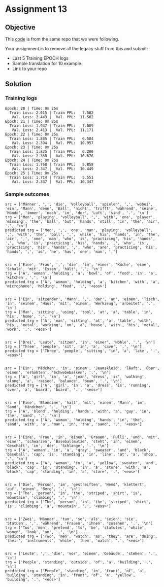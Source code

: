 # Assignment 13

## Objective
This [code](https://colab.research.google.com/github/bentrevett/pytorch-seq2seq/blob/master/6%20-%20Attention%20is%20All%20You%20Need.ipynb#scrollTo=FqXbPB80r8p4) is from the same repo that we were following.  

Your assignment is to remove all the legacy stuff from this and submit:

* Last 5 Training EPOCH logs
* Sample translation for 10 example
* Link to your repo

## Solution

### Training logs

    Epoch: 20 | Time: 0m 25s
      Train Loss: 2.015 | Train PPL:   7.502
       Val. Loss: 2.443 |  Val. PPL:  11.502
    Epoch: 21 | Time: 0m 25s
      Train Loss: 1.947 | Train PPL:   7.009
       Val. Loss: 2.413 |  Val. PPL:  11.171
    Epoch: 22 | Time: 0m 25s
      Train Loss: 1.885 | Train PPL:   6.584
       Val. Loss: 2.394 |  Val. PPL:  10.957
    Epoch: 23 | Time: 0m 25s
      Train Loss: 1.825 | Train PPL:   6.200
       Val. Loss: 2.368 |  Val. PPL:  10.676
    Epoch: 24 | Time: 0m 25s
      Train Loss: 1.768 | Train PPL:   5.858
       Val. Loss: 2.347 |  Val. PPL:  10.449
    Epoch: 25 | Time: 0m 25s
      Train Loss: 1.714 | Train PPL:   5.551
       Val. Loss: 2.337 |  Val. PPL:  10.347
       
 ### Sample outcomes
 
    src = ['Männer', ',', 'die', 'Volleyball', 'spielen', ',', 'wobei', 'ein', 'Mann', 'denn', 'Ball', 'nicht', 'trifft', 'während', 'seine', 'Hände', 'immer', 'noch', 'in', 'der', 'Luft', 'sind', '.', '\n']
    trg = ['Men', 'playing', 'volleyball', ',', 'with', 'one', 'player', 'missing', 'the', 'ball', 'but', 'hands', 'still', 'in', 'the', 'air', '.', '\n']
    predicted trg = ['Men', ',', 'one', 'man', 'playing', 'volleyball', ',', 'with', 'the', 'ball', ',', 'while', 'his', 'hands', 'in', 'the', 'air', ',', 'one', 'man', 'who', 'is', 'practicing', 'his', 'hands', ',', 'who', 'is', 'practicing', 'his', 'hands', ',', 'who', 'is', 'practicing', 'his', 'hands', ',', 'who', 'are', 'practicing', 'his', 'hands', ',', 'as', 'he', 'has', 'one', 'man', ',']


    src = ['Eine', 'Frau', ',', 'die', 'in', 'einer', 'Küche', 'eine', 'Schale', 'mit', 'Essen', 'hält', '.', '\n']
    trg = ['A', 'woman', 'holding', 'a', 'bowl', 'of', 'food', 'in', 'a', 'kitchen', '.', '\n']
    predicted trg = ['A', 'woman', 'holding', 'a', 'kitchen', 'with', 'a', 'microphone', 'holding', 'food', '.', '<eos>']


    src = ['Ein', 'sitzender', 'Mann', ',', 'der', 'an', 'einem', 'Tisch', 'in', 'seinem', 'Haus', 'mit', 'einem', 'Werkzeug', 'arbeitet', '.', '\n']
    trg = ['Man', 'sitting', 'using', 'tool', 'at', 'a', 'table', 'in', 'his', 'home', '.', '\n']
    predicted trg = ['A', 'man', 'sitting', 'at', 'a', 'table', 'with', 'his', 'metal', 'working', 'on', 'a', 'house', 'with', 'his', 'metal', 'work', '.', '<eos>']


    src = ['Drei', 'Leute', 'sitzen', 'in', 'einer', 'Höhle', '.', '\n']
    trg = ['Three', 'people', 'sit', 'in', 'a', 'cave', '.', '\n']
    predicted trg = ['Three', 'people', 'sitting', 'in', 'a', 'lake', '.', '<eos>']


    src = ['Ein', 'Mädchen', 'in', 'einem', 'Jeanskleid', 'läuft', 'über', 'einen', 'erhöhten', 'Schwebebalken', '.', '\n']
    trg = ['A', 'girl', 'in', 'a', 'jean', 'dress', 'is', 'walking', 'along', 'a', 'raised', 'balance', 'beam', '.', '\n']
    predicted trg = ['A', 'girl', 'in', 'a', 'dress', 'is', 'running', 'over', 'a', 'board', 'board', '.', '<eos>']


    src = ['Eine', 'Blondine', 'hält', 'mit', 'einem', 'Mann', 'im', 'Sand', 'Händchen', '.', '\n']
    trg = ['A', 'blond', 'holding', 'hands', 'with', 'a', 'guy', 'in', 'the', 'sand', '.', '\n']
    predicted trg = ['A', 'woman', 'holding', 'hands', 'in', 'the', 'sand', 'with', 'a', 'man', 'in', 'the', 'sand', '.', '<eos>']


    src = ['Eine', 'Frau', 'in', 'einem', 'Grauen', 'Pulli', 'und', 'mit', 'einer', 'schwarzen', 'Baseballmütze', 'steht', 'in', 'einem', 'Geschäft', 'in', 'der', 'Schlange', '.', '\n']
    trg = ['A', 'woman', 'in', 'a', 'gray', 'sweater', 'and', 'black', 'baseball', 'cap', 'is', 'standing', 'in', 'line', 'at', 'a', 'shop', '.', '\n']
    predicted trg = ['A', 'woman', 'in', 'a', 'yellow', 'sweater', 'and', 'black', 'cap', 'is', 'standing', 'in', 'a', 'store', 'with', 'a', 'black', 'cap', 'standing', 'in', 'a', 'store', '.', '<eos>']


    src = ['Die', 'Person', 'im', 'gestreiften', 'Hemd', 'klettert', 'auf', 'einen', 'Berg', '.', '\n']
    trg = ['The', 'person', 'in', 'the', 'striped', 'shirt', 'is', 'mountain', 'climbing', '.', '\n']
    predicted trg = ['The', 'person', 'in', 'the', 'striped', 'shirt', 'is', 'climbing', 'a', 'mountain', '.', '<eos>']


    src = ['Zwei', 'Männer', 'tun', 'so', 'als', 'seien', 'sie', 'Statuen', ',', 'während', 'Frauen', 'ihnen', 'zusehen', '.', '\n']
    trg = ['Two', 'men', 'pretend', 'to', 'be', 'statutes', 'while', 'women', 'look', 'on', '.', '\n']
    predicted trg = ['Two', 'men', 'watch', 'as', 'they', 'are', 'doing', 'their', 'instruments', 'while', 'them', 'watch', '.', '<eos>']


    src = ['Leute', ',', 'die', 'vor', 'einem', 'Gebäude', 'stehen', '.', '\n']
    trg = ['People', 'standing', 'outside', 'of', 'a', 'building', '.', '\n']
    predicted trg = ['People', 'standing', 'in', 'front', 'of', 'a', 'building', 'standing', 'in', 'front', 'of', 'a', 'yellow', 'building', '.', '<eos>']
    
    

